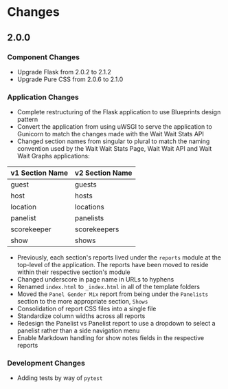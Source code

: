 # Changes

## 2.0.0

### Component Changes

- Upgrade Flask from 2.0.2 to 2.1.2
- Upgrade Pure CSS from 2.0.6 to 2.1.0

### Application Changes

- Complete restructuring of the Flask application to use Blueprints design
  pattern
- Convert the application from using uWSGI to serve the application to
  Gunicorn to match the changes made with the Wait Wait Stats API
- Changed section names from singular to plural to match the naming convention
  used by the Wait Wait Stats Page, Wait Wait API and Wait Wait Graphs
  applications:

| v1 Section Name | v2 Section Name |
|-----------------|-----------------|
| guest           | guests          |
| host            | hosts           |
| location        | locations       |
| panelist        | panelists       |
| scorekeeper     | scorekeepers    |
| show            | shows           |

- Previously, each section's reports lived under the `reports` module at the
  top-level of the application. The reports have been moved to reside within
  their respective section's module
- Changed underscore in page name in URLs to hyphens
- Renamed `index.html` to `_index.html` in all of the template folders
- Moved the `Panel Gender Mix` report from being under the `Panelists` section
  to the more appropriate section, `Shows`
- Consolidation of report CSS files into a single file
- Standardize column widths across all reports
- Redesign the Panelist vs Panelist report to use a dropdown to select a
  panelist rather than a side navigation menu
- Enable Markdown handling for show notes fields in the respective reports

### Development Changes

- Adding tests by way of `pytest`
